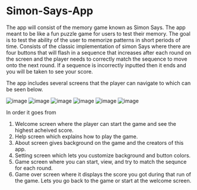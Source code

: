 # Simon-Says-App
The app will consist of the memory game known as Simon Says. The app meant to be like a fun
puzzle game for users to test their memory. The goal is to test the ability of the user to memorize
patterns in short periods of time. Consists of the classic implementation of simon Says where there are four
buttons that will flash in a sequence that increases after each round on the screen and the player needs to correctly match 
the sequence to move onto the next round. If a sequence is incorrectly inputted then it ends and you will be taken to see your
score.

The app includes several screens that the player can navigate to which can be seen below.

![image](https://user-images.githubusercontent.com/53905350/209450299-0ac90168-d89e-45db-82f9-1a2c8c8f47a1.png)
![image](https://user-images.githubusercontent.com/53905350/209450304-e245ff1b-df12-4366-942b-4a4ca43468a2.png)
![image](https://user-images.githubusercontent.com/53905350/209450312-c9ff11ce-727c-4be5-a68c-f35546fb8dce.png)
![image](https://user-images.githubusercontent.com/53905350/209450364-18ab5f90-c732-46c8-85dc-ae1e531f899f.png) 
![image](https://user-images.githubusercontent.com/53905350/209450366-236490ab-eb32-44fc-9726-f4e62b51cfbb.png)
![image](https://user-images.githubusercontent.com/53905350/209450367-ab544de9-b8e1-4a08-a406-879be5c286ff.png) 


In order it goes from 
1. Welcome screen where the player can start the game and see the highest acheived score.
2. Help screen which explains how to play the game.
3. About screen gives background on the game and the creators of this app.
4. Setting screen which lets you customize background and button colors.
5. Game screen where you can start, view, and try to match the sequnce for each round.
6. Game over screen where it displays the score you got during that run of the game. Lets you go back to the game or start at the welcome screen.
